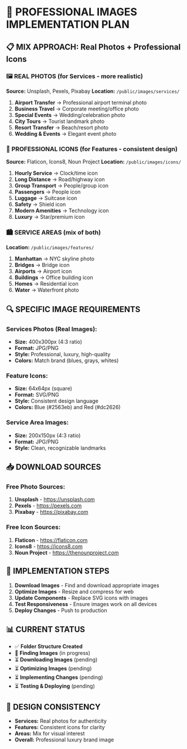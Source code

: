 # 🎨 PROFESSIONAL IMAGES IMPLEMENTATION PLAN

## 📋 MIX APPROACH: Real Photos + Professional Icons

### 🖼️ **REAL PHOTOS** (for Services - more realistic)
**Source:** Unsplash, Pexels, Pixabay
**Location:** `/public/images/services/`

1. **Airport Transfer** → Professional airport terminal photo
2. **Business Travel** → Corporate meeting/office photo  
3. **Special Events** → Wedding/celebration photo
4. **City Tours** → Tourist landmark photo
5. **Resort Transfer** → Beach/resort photo
6. **Wedding & Events** → Elegant event photo

### 🎯 **PROFESSIONAL ICONS** (for Features - consistent design)
**Source:** Flaticon, Icons8, Noun Project
**Location:** `/public/images/icons/`

1. **Hourly Service** → Clock/time icon
2. **Long Distance** → Road/highway icon
3. **Group Transport** → People/group icon
4. **Passengers** → People icon
5. **Luggage** → Suitcase icon
6. **Safety** → Shield icon
7. **Modern Amenities** → Technology icon
8. **Luxury** → Star/premium icon

### 🏙️ **SERVICE AREAS** (mix of both)
**Location:** `/public/images/features/`

1. **Manhattan** → NYC skyline photo
2. **Bridges** → Bridge icon
3. **Airports** → Airport icon
4. **Buildings** → Office building icon
5. **Homes** → Residential icon
6. **Water** → Waterfront photo

## 🔍 **SPECIFIC IMAGE REQUIREMENTS**

### **Services Photos (Real Images):**
- **Size:** 400x300px (4:3 ratio)
- **Format:** JPG/PNG
- **Style:** Professional, luxury, high-quality
- **Colors:** Match brand (blues, grays, whites)

### **Feature Icons:**
- **Size:** 64x64px (square)
- **Format:** SVG/PNG
- **Style:** Consistent design language
- **Colors:** Blue (#2563eb) and Red (#dc2626)

### **Service Area Images:**
- **Size:** 200x150px (4:3 ratio)
- **Format:** JPG/PNG
- **Style:** Clean, recognizable landmarks

## 📥 **DOWNLOAD SOURCES**

### **Free Photo Sources:**
1. **Unsplash** - https://unsplash.com
2. **Pexels** - https://pexels.com
3. **Pixabay** - https://pixabay.com

### **Free Icon Sources:**
1. **Flaticon** - https://flaticon.com
2. **Icons8** - https://icons8.com
3. **Noun Project** - https://thenounproject.com

## 🎯 **IMPLEMENTATION STEPS**

1. **Download Images** - Find and download appropriate images
2. **Optimize Images** - Resize and compress for web
3. **Update Components** - Replace SVG icons with images
4. **Test Responsiveness** - Ensure images work on all devices
5. **Deploy Changes** - Push to production

## 📊 **CURRENT STATUS**

- ✅ **Folder Structure Created**
- 🔄 **Finding Images** (in progress)
- ⏳ **Downloading Images** (pending)
- ⏳ **Optimizing Images** (pending)
- ⏳ **Implementing Changes** (pending)
- ⏳ **Testing & Deploying** (pending)

## 🎨 **DESIGN CONSISTENCY**

- **Services:** Real photos for authenticity
- **Features:** Consistent icons for clarity
- **Areas:** Mix for visual interest
- **Overall:** Professional luxury brand image
